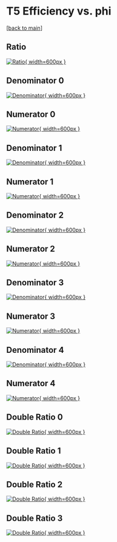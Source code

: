 # T5 Efficiency vs. phi

[[back to main](./)]



## Ratio

[![Ratio](../mtv/var/T5_vtr_211_0_eff_phi.png){ width=600px }](../mtv/var/T5_vtr_211_0_eff_phi.pdf)

## Denominator 0

[![Denominator](../mtv/den/T5_vtr_211_0_eff_phi_den0.png){ width=600px }](../mtv/den/T5_vtr_211_0_eff_phi_den0.pdf)

## Numerator 0

[![Numerator](../mtv/num/T5_vtr_211_0_eff_phi_num0.png){ width=600px }](../mtv/num/T5_vtr_211_0_eff_phi_num0.pdf)

## Denominator 1

[![Denominator](../mtv/den/T5_vtr_211_0_eff_phi_den1.png){ width=600px }](../mtv/den/T5_vtr_211_0_eff_phi_den1.pdf)

## Numerator 1

[![Numerator](../mtv/num/T5_vtr_211_0_eff_phi_num1.png){ width=600px }](../mtv/num/T5_vtr_211_0_eff_phi_num1.pdf)

## Denominator 2

[![Denominator](../mtv/den/T5_vtr_211_0_eff_phi_den2.png){ width=600px }](../mtv/den/T5_vtr_211_0_eff_phi_den2.pdf)

## Numerator 2

[![Numerator](../mtv/num/T5_vtr_211_0_eff_phi_num2.png){ width=600px }](../mtv/num/T5_vtr_211_0_eff_phi_num2.pdf)

## Denominator 3

[![Denominator](../mtv/den/T5_vtr_211_0_eff_phi_den3.png){ width=600px }](../mtv/den/T5_vtr_211_0_eff_phi_den3.pdf)

## Numerator 3

[![Numerator](../mtv/num/T5_vtr_211_0_eff_phi_num3.png){ width=600px }](../mtv/num/T5_vtr_211_0_eff_phi_num3.pdf)

## Denominator 4

[![Denominator](../mtv/den/T5_vtr_211_0_eff_phi_den4.png){ width=600px }](../mtv/den/T5_vtr_211_0_eff_phi_den4.pdf)

## Numerator 4

[![Numerator](../mtv/num/T5_vtr_211_0_eff_phi_num4.png){ width=600px }](../mtv/num/T5_vtr_211_0_eff_phi_num4.pdf)

## Double Ratio 0

[![Double Ratio](../mtv/ratio/T5_vtr_211_0_eff_phi_ratio0.png){ width=600px }](../mtv/ratio/T5_vtr_211_0_eff_phi_ratio0.pdf)

## Double Ratio 1

[![Double Ratio](../mtv/ratio/T5_vtr_211_0_eff_phi_ratio1.png){ width=600px }](../mtv/ratio/T5_vtr_211_0_eff_phi_ratio1.pdf)

## Double Ratio 2

[![Double Ratio](../mtv/ratio/T5_vtr_211_0_eff_phi_ratio2.png){ width=600px }](../mtv/ratio/T5_vtr_211_0_eff_phi_ratio2.pdf)

## Double Ratio 3

[![Double Ratio](../mtv/ratio/T5_vtr_211_0_eff_phi_ratio3.png){ width=600px }](../mtv/ratio/T5_vtr_211_0_eff_phi_ratio3.pdf)

